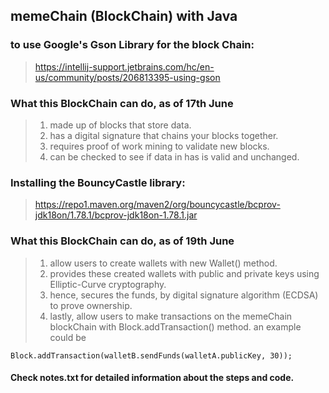 ## memeChain (BlockChain) with Java ##

### to use Google's Gson Library for the block Chain: ###
> https://intellij-support.jetbrains.com/hc/en-us/community/posts/206813395-using-gson

### What this BlockChain can do, as of 17th June ###
> 1. made up of blocks that store data.
> 2. has a digital signature that chains your blocks together.
> 3. requires proof of work mining to validate new blocks.
> 4. can be checked to see if data in has is valid and unchanged.

### Installing the BouncyCastle library: ###
> https://repo1.maven.org/maven2/org/bouncycastle/bcprov-jdk18on/1.78.1/bcprov-jdk18on-1.78.1.jar

### What this BlockChain can do, as of 19th June ###
> 1. allow users to create wallets with new Wallet() method.
> 2. provides these created wallets with public and private keys using Elliptic-Curve cryptography.
> 3. hence, secures the funds, by digital signature algorithm (ECDSA) to prove ownership.
> 4. lastly, allow users to make transactions on the memeChain blockChain with Block.addTransaction() method. an example could be

``` Block.addTransaction(walletB.sendFunds(walletA.publicKey, 30));  ```

#### Check notes.txt for detailed information about the steps and code. ####





